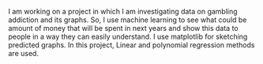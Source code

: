 I am working on a project in which I am investigating data on gambling addiction and its graphs. So, I use machine learning to see what could be amount of money that will be spent in next years and show this data to people in a way they can easily understand. I use matplotlib for sketching predicted graphs. In this project, Linear and polynomial regression methods are used.   
